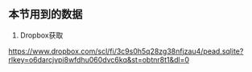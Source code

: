 ## 本节用到的数据
1. Dropbox获取

https://www.dropbox.com/scl/fi/3c9s0h5q28zg38nfjzau4/pead.sqlite?rlkey=o6darcjvpi8wfdhu060dvc6kq&st=obtnr8t1&dl=0
